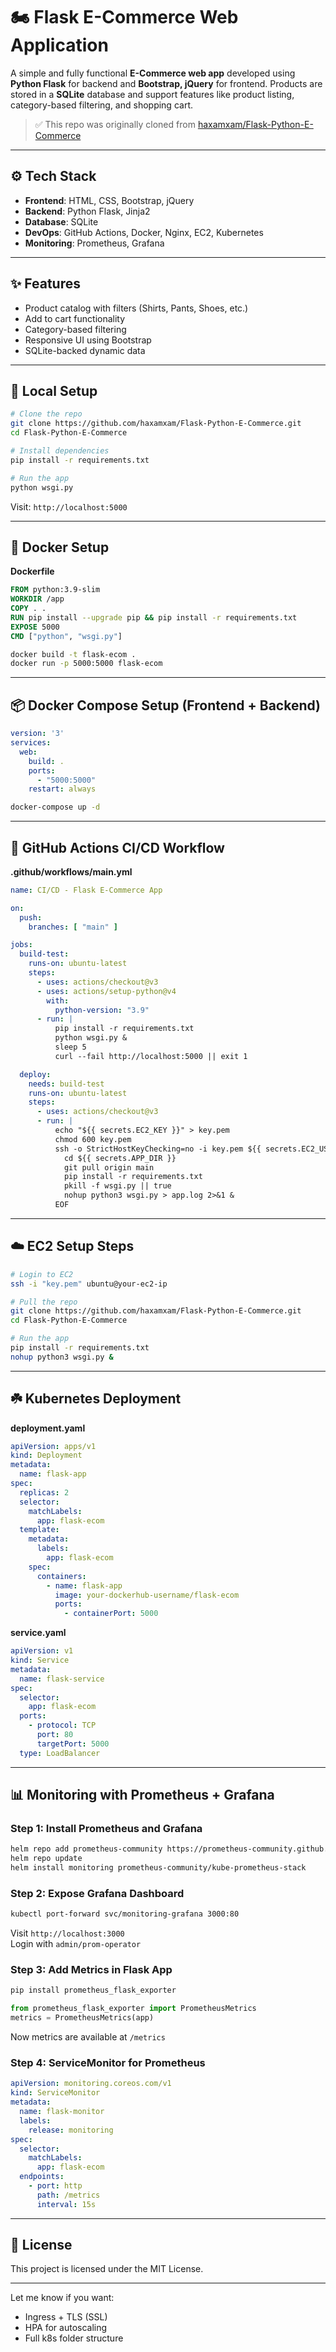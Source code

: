 # 🏍️ Flask E-Commerce Web Application

A simple and fully functional **E-Commerce web app** developed using **Python Flask** for backend and **Bootstrap, jQuery** for frontend. Products are stored in a **SQLite** database and support features like product listing, category-based filtering, and shopping cart.

> ✅ This repo was originally cloned from [haxamxam/Flask-Python-E-Commerce](https://github.com/haxamxam/Flask-Python-E-Commerce)

---

## ⚙️ Tech Stack

- **Frontend**: HTML, CSS, Bootstrap, jQuery
- **Backend**: Python Flask, Jinja2
- **Database**: SQLite
- **DevOps**: GitHub Actions, Docker, Nginx, EC2, Kubernetes
- **Monitoring**: Prometheus, Grafana

---

## ✨ Features

- Product catalog with filters (Shirts, Pants, Shoes, etc.)
- Add to cart functionality
- Category-based filtering
- Responsive UI using Bootstrap
- SQLite-backed dynamic data

---

## 🧱 Local Setup

```bash
# Clone the repo
git clone https://github.com/haxamxam/Flask-Python-E-Commerce.git
cd Flask-Python-E-Commerce

# Install dependencies
pip install -r requirements.txt

# Run the app
python wsgi.py
```

Visit: `http://localhost:5000`

---

## 🐳 Docker Setup

**Dockerfile**

```dockerfile
FROM python:3.9-slim
WORKDIR /app
COPY . .
RUN pip install --upgrade pip && pip install -r requirements.txt
EXPOSE 5000
CMD ["python", "wsgi.py"]
```

```bash
docker build -t flask-ecom .
docker run -p 5000:5000 flask-ecom
```

---

## 📦 Docker Compose Setup (Frontend + Backend)

```yaml
version: '3'
services:
  web:
    build: .
    ports:
      - "5000:5000"
    restart: always
```

```bash
docker-compose up -d
```

---

## 🔄 GitHub Actions CI/CD Workflow

**.github/workflows/main.yml**

```yaml
name: CI/CD - Flask E-Commerce App

on:
  push:
    branches: [ "main" ]

jobs:
  build-test:
    runs-on: ubuntu-latest
    steps:
      - uses: actions/checkout@v3
      - uses: actions/setup-python@v4
        with:
          python-version: "3.9"
      - run: |
          pip install -r requirements.txt
          python wsgi.py &
          sleep 5
          curl --fail http://localhost:5000 || exit 1

  deploy:
    needs: build-test
    runs-on: ubuntu-latest
    steps:
      - uses: actions/checkout@v3
      - run: |
          echo "${{ secrets.EC2_KEY }}" > key.pem
          chmod 600 key.pem
          ssh -o StrictHostKeyChecking=no -i key.pem ${{ secrets.EC2_USER }}@${{ secrets.EC2_HOST }} << 'EOF'
            cd ${{ secrets.APP_DIR }}
            git pull origin main
            pip install -r requirements.txt
            pkill -f wsgi.py || true
            nohup python3 wsgi.py > app.log 2>&1 &
          EOF
```

---

## ☁️ EC2 Setup Steps

```bash
# Login to EC2
ssh -i "key.pem" ubuntu@your-ec2-ip

# Pull the repo
git clone https://github.com/haxamxam/Flask-Python-E-Commerce.git
cd Flask-Python-E-Commerce

# Run the app
pip install -r requirements.txt
nohup python3 wsgi.py &
```

---

## ☘️ Kubernetes Deployment

**deployment.yaml**

```yaml
apiVersion: apps/v1
kind: Deployment
metadata:
  name: flask-app
spec:
  replicas: 2
  selector:
    matchLabels:
      app: flask-ecom
  template:
    metadata:
      labels:
        app: flask-ecom
    spec:
      containers:
        - name: flask-app
          image: your-dockerhub-username/flask-ecom
          ports:
            - containerPort: 5000
```

**service.yaml**

```yaml
apiVersion: v1
kind: Service
metadata:
  name: flask-service
spec:
  selector:
    app: flask-ecom
  ports:
    - protocol: TCP
      port: 80
      targetPort: 5000
  type: LoadBalancer
```

---

## 📊 Monitoring with Prometheus + Grafana

### Step 1: Install Prometheus and Grafana

```bash
helm repo add prometheus-community https://prometheus-community.github.io/helm-charts
helm repo update
helm install monitoring prometheus-community/kube-prometheus-stack
```

### Step 2: Expose Grafana Dashboard

```bash
kubectl port-forward svc/monitoring-grafana 3000:80
```

Visit `http://localhost:3000`  
Login with `admin/prom-operator`

### Step 3: Add Metrics in Flask App

```bash
pip install prometheus_flask_exporter
```

```python
from prometheus_flask_exporter import PrometheusMetrics
metrics = PrometheusMetrics(app)
```

Now metrics are available at `/metrics`

### Step 4: ServiceMonitor for Prometheus

```yaml
apiVersion: monitoring.coreos.com/v1
kind: ServiceMonitor
metadata:
  name: flask-monitor
  labels:
    release: monitoring
spec:
  selector:
    matchLabels:
      app: flask-ecom
  endpoints:
    - port: http
      path: /metrics
      interval: 15s
```

---

## 📃 License

This project is licensed under the MIT License.

---

Let me know if you want:
- Ingress + TLS (SSL)
- HPA for autoscaling
- Full k8s folder structure

